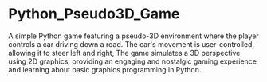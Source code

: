 # Python_Pseudo3D_Game
A simple Python game featuring a pseudo-3D environment where the player controls a car driving down a road. The car's movement is user-controlled, allowing it to steer left and right, The game simulates a 3D perspective using 2D graphics, providing an engaging and nostalgic gaming experience and learning about basic graphics programming in Python.
